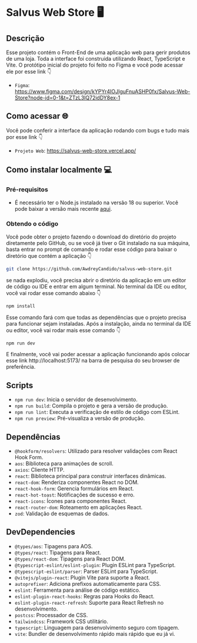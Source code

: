 # Salvus Web Store 🖥️

## Descrição
Esse projeto contém o Front-End de uma aplicação web para gerir produtos de uma loja. Toda a interface foi construida utilizando React, TypeScript e Vite. 
O protótipo inicial do projeto foi feito no Figma e você pode acessar ele por esse link  👇

- `Figma`: https://www.figma.com/design/kYPYr4IOJIguFnuASHP0fx/Salvus-Web-Store?node-id=0-1&t=ZTzL3lQ72idDY8ex-1

## Como acessar 🌐
Você pode conferir a interface da aplicação rodando com bugs e tudo mais por esse link 👇
- `Projeto Web`: https://salvus-web-store.vercel.app/

## Como instalar localmente 💻

### Pré-requisitos
- É necessário ter o Node.js instalado na versão 18 ou superior. Você pode baixar a versão mais recente [aqui](https://nodejs.org/).

### Obtendo o código
Você pode obter o projeto fazendo o download do diretório do projeto diretamente pelo GitHub, ou se você já tiver o Git instalado na sua máquina, basta entrar no 
prompt de comando e rodar esse código para baixar o diretório que contém a aplicação 👇
```bash
git clone https://github.com/AwdreyCandido/salvus-web-store.git
```

se nada explodiu, você precisa abrir o diretório da aplicação em um editor de código ou IDE e entrar em algum terminal. No terminal da IDE ou editor, você vai rodar esse comando abaixo 👇
```bash
npm install
```

Esse comando fará com que todas as dependências que o projeto precisa para funcionar sejam instaladas. Após a instalação, ainda no terminal da IDE ou editor, você vai rodar mais esse comando 👇
```bash
npm run dev
```

E finalmente, você vai poder acessar a aplicação funcionando após colocar esse link http://localhost:5173/ na barra de pesquisa do seu browser de preferência.


## Scripts
- `npm run dev`: Inicia o servidor de desenvolvimento.
- `npm run build`: Compila o projeto e gera a versão de produção.
- `npm run lint`: Executa a verificação de estilo de código com ESLint.
- `npm run preview`: Pré-visualiza a versão de produção.

## Dependências
- `@hookform/resolvers`: Utilizado para resolver validações com React Hook Form.
- `aos`: Biblioteca para animações de scroll.
- `axios`: Cliente HTTP.
- `react`: Biblioteca principal para construir interfaces dinâmicas.
- `react-dom`: Renderiza componentes React no DOM.
- `react-hook-form`: Gerencia formulários em React.
- `react-hot-toast`: Notificações de sucesso e erro.
- `react-icons`: Ícones para componentes React.
- `react-router-dom`: Roteamento em aplicações React.
- `zod`: Validação de esquemas de dados.

## DevDependencies
- `@types/aos`: Tipagens para AOS.
- `@types/react`: Tipagens para React.
- `@types/react-dom`: Tipagens para React DOM.
- `@typescript-eslint/eslint-plugin`: Plugin ESLint para TypeScript.
- `@typescript-eslint/parser`: Parser ESLint para TypeScript.
- `@vitejs/plugin-react`: Plugin Vite para suporte a React.
- `autoprefixer`: Adiciona prefixos automaticamente para CSS.
- `eslint`: Ferramenta para análise de código estático.
- `eslint-plugin-react-hooks`: Regras para Hooks do React.
- `eslint-plugin-react-refresh`: Suporte para React Refresh no desenvolvimento.
- `postcss`: Processador de CSS.
- `tailwindcss`: Framework CSS utilitário.
- `typescript`: Linguagem para desenvolvimento seguro com tipagem.
- `vite`: Bundler de desenvolvimento rápido mais rápido que eu já vi.




